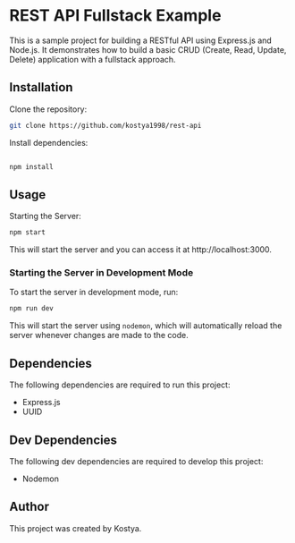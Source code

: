 # REST API Fullstack Example
This is a sample project for building a RESTful API using Express.js and Node.js. It demonstrates how to build a basic CRUD (Create, Read, Update, Delete) application with a fullstack approach.

## Installation
Clone the repository:
```bash
git clone https://github.com/kostya1998/rest-api

```

Install dependencies:

```bash

npm install
```

## Usage
Starting the Server:
```bash
npm start
```
This will start the server and you can access it at http://localhost:3000.

### Starting the Server in Development Mode
To start the server in development mode, run:


```  bash
npm run dev
```
This will start the server using `nodemon`, which will automatically reload the server whenever changes are made to the code.

## Dependencies
The following dependencies are required to run this project:

* Express.js
* UUID
## Dev Dependencies
The following dev dependencies are required to develop this project:

* Nodemon

## Author
This project was created by Kostya.
